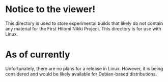 # Notice to the viewer!
This directory is used to store experimental builds that likely do not contain any material for the First Hitomi Nikki Project. This directory is for use with Linux.

# As of currently
Unfortunately, there are no plans for a release in Linux. However, it is being considered and would be likely available for Debian-based distributions.
